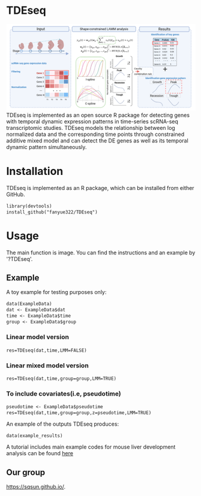 # TDEseq
![TDEseq](https://github.com/fanyue322/fanyue322.github.io/blob/master/workflow.png "TDEseq")
TDEseq is implemented as an open source R package for detecting genes with temporal dynamic expression patterns in time-series scRNA-seq  transcriptomic studies. TDEseq models the relationship between log normalized data and the corresponding time points through constrained additive mixed model and can detect the DE genes as well as its temporal dynamic pattern simultaneously. 


# Installation
TDEseq is implemented as an R package, which can be installed from either GitHub.

```
library(devtools)
install_github("fanyue322/TDEseq")
```

# Usage
The main function is image. You can find the instructions and an example by '?TDEseq'.

## Example
A toy example for testing purposes only:
```
data(ExampleData)
dat <- ExampleData$dat
time <- ExampleData$time
group <- ExampleData$group
```
### Linear model version
```
res=TDEseq(dat,time,LMM=FALSE)
```
### Linear mixed model version
```
res=TDEseq(dat,time,group=group,LMM=TRUE)
```
### To include covariates(i.e, pseudotime)
```
pseudotime <- ExampleData$pseudotime
res=TDEseq(dat,time,group=group,z=pseudotime,LMM=TRUE)
```
An example of the outputs TDEseq produces:
```
data(example_results)
```
A tutorial includes main example codes for mouse liver development analysis can be found [here](https://fanyue322.github.io/TDEseq)
## Our group

 <https://sqsun.github.io/>.
